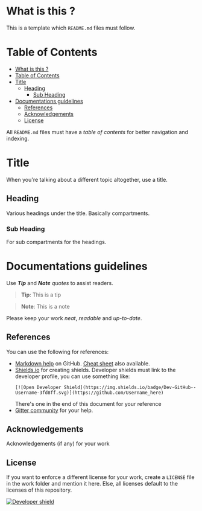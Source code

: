 # What is this ?
This is a template which `README.md` files must follow.

# Table of Contents
- [What is this ?](#what-is-this)
- [Table of Contents](#table-of-contents)
- [Title](#title)
  - [Heading](#heading)
    - [Sub Heading](#sub-heading)
- [Documentations guidelines](#documentations-guidelines)
  - [References](#references)
  - [Acknowledgements](#acknowledgements)
  - [License](#license)

All `README.md` files must have a _table of contents_ for better navigation and indexing.

# Title
When you're talking about a different topic altogether, use a title.

## Heading
Various headings under the title. Basically compartments.

### Sub Heading
For sub compartments for the headings.

# Documentations guidelines
Use _**Tip**_ and _**Note**_ _quotes_ to assist readers.
> **Tip**: This is a tip

> **Note**: This is a note

Please keep your work _neat_, _readable_ and _up-to-date_.

## References
You can use the following for references:
- [Markdown help](https://guides.github.com/features/mastering-markdown/) on GitHub. [Cheat sheet](https://guides.github.com/pdfs/markdown-cheatsheet-online.pdf) also available.
- [Shields.io](https://shields.io/#/) for creating shields. Developer shields must link to the developer profile, you can use something like:
    ```
    [![Open Developer Shield](https://img.shields.io/badge/Dev-GitHub--Username-3fd8ff.svg)](https://github.com/Username_here)
    ```
    There's one in the end of this document for your reference
- [Gitter community](https://gitter.im/Sleep-Workers/) for your help.

## Acknowledgements
Acknowledgements (if any) for your work

## License
If you want to enforce a different license for your work, create a `LICENSE` file in the work folder and mention it here. Else, all licenses default to the licenses of this repository.

[![Developer shield](https://img.shields.io/badge/Dev-TheProjectsGuy-0061ff.svg)](https://github.com/TheProjectsGuy)
